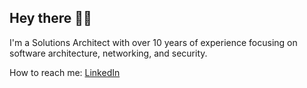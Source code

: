 ## Hey there 😶‍🌫️

I'm a Solutions Architect with over 10 years of experience focusing on software architecture, networking, and security.

How to reach me: [LinkedIn](https://www.linkedin.com/in/kurumar/)
